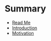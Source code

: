 # Summary

* [Read Me](README.md)
* [Introduction](introduction.md)
* [Motivation](docs/motivation.md)

